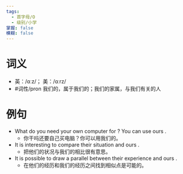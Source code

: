 ```yaml
---
tags:
  - 首字母/O
  - 级别/小学
掌握: false
模糊: false
---
```

# 词义
- 英：/ɑːz/； 美：/ɑːrz/
- #词性/pron  我们的，属于我们的；我们的家属，与我们有关的人
# 例句
- What do you need your own computer for ? You can use ours .
	- 你干吗还要自己买电脑？你可以用我们的。
- It is interesting to compare their situation and ours .
	- 把他们的状况与我们的相比很有意思。
- It is possible to draw a parallel between their experience and ours .
	- 在他们的经历和我们的经历之间找到相似点是可能的。
